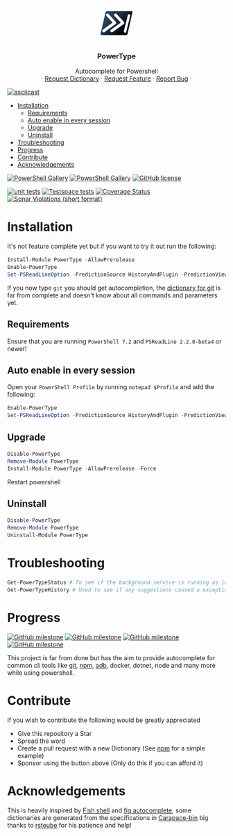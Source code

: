 <div align="center">
  <img src="Icon.svg" alt="Logo" width="80" height="80">
  

  <h3 align="center">PowerType</h3>

  <p align="center">
    Autocomplete for Powershell
    <br />
    ·
    <a href="https://github.com/AnderssonPeter/PowerType/issues/new?assignees=&labels=dictionary+request&template=dictionary-request.md&title=">Request Dictionary</a>
    ·
    <a href="https://github.com/AnderssonPeter/PowerType/issues/new?assignees=&labels=&template=feature_request.md&title=">Request Feature</a>
    ·
    <a href="https://github.com/AnderssonPeter/PowerType/issues/new?assignees=&labels=bug&template=bug_report.md&title=">Report Bug</a>
    ·
  </p>
</div>

[![asciicast](https://asciinema.org/a/458149.svg)](https://asciinema.org/a/458149?autoplay=1)

- [Installation](#installation)
  - [Requirements](#requirements)
  - [Auto enable in every session](#auto-enable-in-every-session)
  - [Upgrade](#upgrade)
  - [Uninstall](#uninstall)
- [Troubleshooting](#troubleshooting)
- [Progress](#progress)
- [Contribute](#contribute)
- [Acknowledgements](#acknowledgements)

[![PowerShell Gallery](https://img.shields.io/powershellgallery/v/powertype?style=flat-square)](https://www.powershellgallery.com/packages/PowerType)
[![PowerShell Gallery](https://img.shields.io/powershellgallery/dt/PowerType?style=flat-square)](https://www.powershellgallery.com/packages/PowerType)
[![GitHub license](https://img.shields.io/badge/license-MIT-blue.svg?style=flat-square)](https://github.com/AnderssonPeter/PowerType/blob/main/LICENSE.md)

[![unit tests](https://img.shields.io/github/workflow/status/AnderssonPeter/PowerType/unit%20tests?label=unit%20tests&style=flat-square)](https://github.com/AnderssonPeter/PowerType/actions/workflows/test.yml)
[![Testspace tests](https://img.shields.io/testspace/tests/AnderssonPeter/AnderssonPeter:PowerType/main?style=flat-square)](https://anderssonpeter.testspace.com/spaces/156585/result_sets)
[![Coverage Status](https://img.shields.io/coveralls/github/AnderssonPeter/PowerType?style=flat-square)](https://coveralls.io/github/AnderssonPeter/PowerType)
[![Sonar Violations (short format)](https://img.shields.io/sonar/violations/AnderssonPeter_PowerType/main?format=long&server=https%3A%2F%2Fsonarcloud.io&style=flat-square)](https://sonarcloud.io/project/issues?id=AnderssonPeter_PowerType&resolved=false&types=CODE_SMELL)

# Installation
It's not feature complete yet but if you want to try it out run the following:
```PowerShell
Install-Module PowerType -AllowPrerelease
Enable-PowerType
Set-PSReadLineOption -PredictionSource HistoryAndPlugin -PredictionViewStyle ListView # Optional
```

If you now type `git` you should get autocompletion, the [dictionary for git](PowerType/Dictionaries/git.ps1) is far from complete and doesn't know about all commands and parameters yet.

## Requirements

Ensure that you are running `PowerShell 7.2` and `PSReadLine 2.2.0-beta4` or newer!

## Auto enable in every session
Open your `PowerShell Profile` by running `notepad $Profile` and add the following:
```PowerShell
Enable-PowerType
Set-PSReadLineOption -PredictionSource HistoryAndPlugin -PredictionViewStyle ListView
```

## Upgrade
```Powershell
Disable-PowerType
Remove-Module PowerType
Install-Module PowerType -AllowPrerelease -Force
```
Restart powershell

## Uninstall
```Powershell
Disable-PowerType
Remove-Module PowerType
Uninstall-Module PowerType
```

# Troubleshooting
```PowerShell
Get-PowerTypeStatus # To see if the background service is running as intended
Get-PowerTypeHistory # Used to see if any suggestions caused a exception
```

# Progress
[![GitHub milestone](https://img.shields.io/github/milestones/progress/AnderssonPeter/PowerType/1?style=flat-square)](https://github.com/AnderssonPeter/PowerType/milestone/1)
[![GitHub milestone](https://img.shields.io/github/milestones/progress/AnderssonPeter/PowerType/2?style=flat-square)](https://github.com/AnderssonPeter/PowerType/milestone/2)
[![GitHub milestone](https://img.shields.io/github/milestones/progress/AnderssonPeter/PowerType/3?style=flat-square)](https://github.com/AnderssonPeter/PowerType/milestone/3)
[![GitHub milestone](https://img.shields.io/github/milestones/progress/AnderssonPeter/PowerType/4?style=flat-square)](https://github.com/AnderssonPeter/PowerType/milestone/4)

This project is far from done but has the aim to provide autocomplete for common cli tools like [git](PowerType/Dictionaries/git.ps1), [npm](PowerType/Dictionaries/npm.ps1), [adb](PowerType/Dictionaries/adb.ps1), docker, dotnet, node and many more while using powershell. 

# Contribute
If you wish to contribute the following would be greatly appreciated
* Give this repository a Star
* Spread the word
* Create a pull request with a new Dictionary (See [npm](PowerType/Dictionaries/npm.ps1) for a simple example)
* Sponsor using the button above (Only do this if you can afford it)

# Acknowledgements
This is heavily inspired by [Fish shell](https://fishshell.com/) and [fig autocomplete](https://github.com/withfig/autocomplete), some dictionaries are generated from the specifications in [Carapace-bin](https://github.com/rsteube/carapace-bin/) big thanks to [rsteube](https://github.com/rsteube) for his patience and help!
